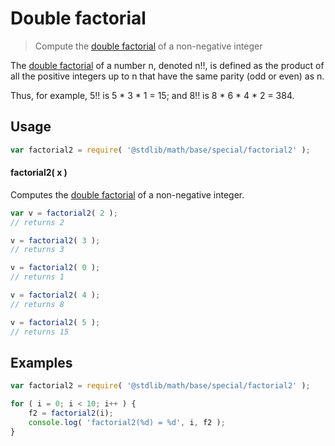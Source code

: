 <!--

@license Apache-2.0

Copyright (c) 2018 The Stdlib Authors.

Licensed under the Apache License, Version 2.0 (the "License");
you may not use this file except in compliance with the License.
You may obtain a copy of the License at

   http://www.apache.org/licenses/LICENSE-2.0

Unless required by applicable law or agreed to in writing, software
distributed under the License is distributed on an "AS IS" BASIS,
WITHOUT WARRANTIES OR CONDITIONS OF ANY KIND, either express or implied.
See the License for the specific language governing permissions and
limitations under the License.

-->

# Double factorial

> Compute the [double factorial](https://en.wikipedia.org/wiki/Double_factorial) of a non-negative integer

The [double factorial](https://en.wikipedia.org/wiki/Double_factorial) 
of a number n, denoted n!!, is defined as the product of all the 
positive integers up to n that have the same parity (odd or even) as n.  

Thus, for example, 5!! is 5 \* 3 \* 1 = 15; and 8!! 
is 8 \* 6 \* 4 \* 2 = 384.

## Usage

```javascript
var factorial2 = require( '@stdlib/math/base/special/factorial2' );
```

#### factorial2( x )

Computes the [double factorial](https://en.wikipedia.org/wiki/Double_factorial)
of a non-negative integer.

```javascript
var v = factorial2( 2 );
// returns 2

v = factorial2( 3 );
// returns 3

v = factorial2( 0 );
// returns 1

v = factorial2( 4 );
// returns 8

v = factorial2( 5 );
// returns 15
```

## Examples

```javascript
var factorial2 = require( '@stdlib/math/base/special/factorial2' );

for ( i = 0; i < 10; i++ ) {
    f2 = factorial2(i);
    console.log( 'factorial2(%d) = %d', i, f2 );
}
```

